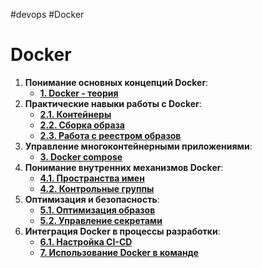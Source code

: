 #devops #Docker 

# Docker

1. **Понимание основных концепций Docker**:
    - **[1. Docker - теория](4.%20Tools/Docker/1.%20Docker%20-%20теория.md)**
2. **Практические навыки работы с Docker**:
    - **[2.1. Контейнеры](4.%20Tools/Docker/2.1.%20Контейнеры.md)**
    - **[2.2. Сборка образа](4.%20Tools/Docker/2.2.%20Сборка%20образа.md)**
    - **[2.3. Работа с реестром образов](4.%20Tools/Docker/2.3.%20Работа%20с%20реестром%20образов.md)**
3. **Управление многоконтейнерными приложениями**:
    - **[3. Docker compose](4.%20Tools/Docker/3.%20Docker%20compose.md)**
4. **Понимание внутренних механизмов Docker**:
    - **[4.1. Пространства имен](4.%20Tools/Docker/4.1.%20Пространства%20имен.md)**
    - **[4.2. Контрольные группы](4.%20Tools/Docker/4.2.%20Контрольные%20группы.md)**
5. **Оптимизация и безопасность**:
    - **[5.1. Оптимизация образов](4.%20Tools/Docker/5.1.%20Оптимизация%20образов.md)**
    - **[5.2. Управление секретами](4.%20Tools/Docker/5.2.%20Управление%20секретами.md)**
6. **Интеграция Docker в процессы разработки**:
    - **[6.1. Настройка CI-CD](4.%20Tools/Docker/6.1.%20Настройка%20CI-CD.md)**
    - **[7. Использование Docker в команде](4.%20Tools/Docker/7.%20Использование%20Docker%20в%20команде.md)**
